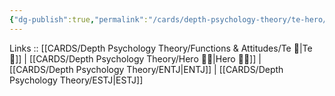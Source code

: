 ```yaml
---
{"dg-publish":true,"permalink":"/cards/depth-psychology-theory/te-hero/","created":"2023-01-05T12:06:08.503+01:00","updated":"2023-02-26T16:43:17.239+01:00"}
---
```


Links :: [[CARDS/Depth Psychology Theory/Functions & Attitudes/Te 🏹\|Te 🏹]] | [[CARDS/Depth Psychology Theory/Hero 🦸‍♂️\|Hero 🦸‍♂️]] | [[CARDS/Depth Psychology Theory/ENTJ\|ENTJ]] | [[CARDS/Depth Psychology Theory/ESTJ\|ESTJ]]
